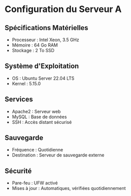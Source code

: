 # Configuration du Serveur A

## Spécifications Matérielles
- Processeur : Intel Xeon, 3.5 GHz
- Mémoire : 64 Go RAM
- Stockage : 2 To SSD

## Système d'Exploitation
- OS : Ubuntu Server 22.04 LTS
- Kernel : 5.15.0

## Services
- Apache2 : Serveur web
- MySQL : Base de données
- SSH : Accès distant sécurisé

## Sauvegarde
- Fréquence : Quotidienne
- Destination : Serveur de sauvegarde externe

## Sécurité
- Pare-feu : UFW activé
- Mises à jour : Automatiques, vérifiées quotidiennement
